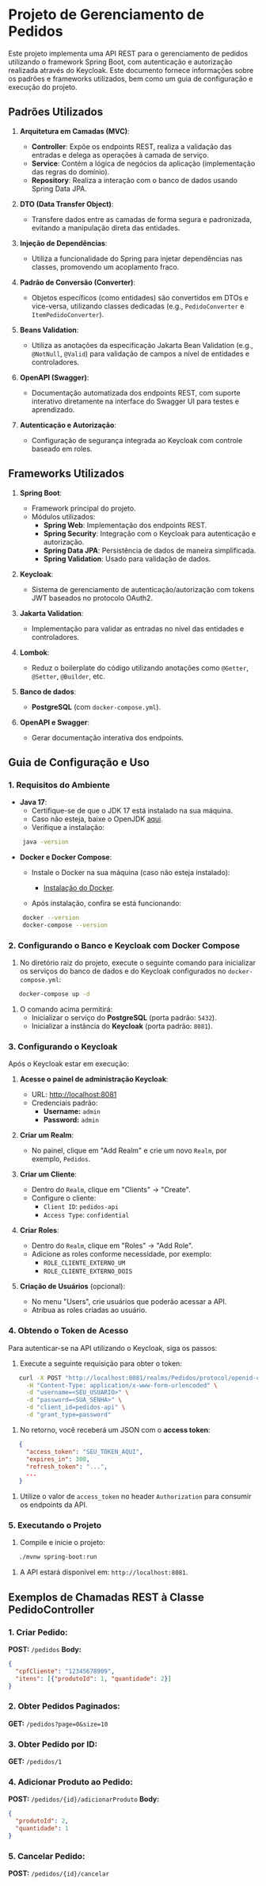# **Projeto de Gerenciamento de Pedidos**
Este projeto implementa uma API REST para o gerenciamento de pedidos utilizando o framework Spring Boot, com autenticação e autorização realizada através do Keycloak. Este documento fornece informações sobre os padrões e frameworks utilizados, bem como um guia de configuração e execução do projeto.
## **Padrões Utilizados**
1. **Arquitetura em Camadas (MVC)**:
    - **Controller**: Expõe os endpoints REST, realiza a validação das entradas e delega as operações à camada de serviço.
    - **Service**: Contém a lógica de negócios da aplicação (implementação das regras do domínio).
    - **Repository**: Realiza a interação com o banco de dados usando Spring Data JPA.

2. **DTO (Data Transfer Object)**:
    - Transfere dados entre as camadas de forma segura e padronizada, evitando a manipulação direta das entidades.

3. **Injeção de Dependências**:
    - Utiliza a funcionalidade do Spring para injetar dependências nas classes, promovendo um acoplamento fraco.

4. **Padrão de Conversão (Converter)**:
    - Objetos específicos (como entidades) são convertidos em DTOs e vice-versa, utilizando classes dedicadas (e.g., `PedidoConverter` e `ItemPedidoConverter`).

5. **Beans Validation**:
    - Utiliza as anotações da especificação Jakarta Bean Validation (e.g., `@NotNull`, `@Valid`) para validação de campos a nível de entidades e controladores.

6. **OpenAPI (Swagger)**:
    - Documentação automatizada dos endpoints REST, com suporte interativo diretamente na interface do Swagger UI para testes e aprendizado.

7. **Autenticação e Autorização**:
    - Configuração de segurança integrada ao Keycloak com controle baseado em roles.

## **Frameworks Utilizados**
1. **Spring Boot**:
    - Framework principal do projeto.
    - Módulos utilizados:
        - **Spring Web**: Implementação dos endpoints REST.
        - **Spring Security**: Integração com o Keycloak para autenticação e autorização.
        - **Spring Data JPA**: Persistência de dados de maneira simplificada.
        - **Spring Validation**: Usado para validação de dados.

2. **Keycloak**:
    - Sistema de gerenciamento de autenticação/autorização com tokens JWT baseados no protocolo OAuth2.

3. **Jakarta Validation**:
    - Implementação para validar as entradas no nível das entidades e controladores.

4. **Lombok**:
    - Reduz o boilerplate do código utilizando anotações como `@Getter`, `@Setter`, `@Builder`, etc.

5. **Banco de dados**:
    - **PostgreSQL** (com `docker-compose.yml`).
    
6. **OpenAPI e Swagger**:
    - Gerar documentação interativa dos endpoints.

## **Guia de Configuração e Uso**
### **1. Requisitos do Ambiente**
- **Java 17**:
    - Certifique-se de que o JDK 17 está instalado na sua máquina.
    - Caso não esteja, baixe o OpenJDK [aqui]().
    - Verifique a instalação:
``` bash
    java -version
```
- **Docker e Docker Compose**:
    - Instale o Docker na sua máquina (caso não esteja instalado):
        - [Instalação do Docker]().

    - Após instalação, confira se está funcionando:
``` bash
    docker --version
    docker-compose --version
```
### **2. Configurando o Banco e Keycloak com Docker Compose**
1. No diretório raiz do projeto, execute o seguinte comando para inicializar os serviços do banco de dados e do Keycloak configurados no `docker-compose.yml`:
``` bash
   docker-compose up -d
```
1. O comando acima permitirá:
    - Inicializar o serviço do **PostgreSQL** (porta padrão: `5432`).
    - Inicializar a instância do **Keycloak** (porta padrão: `8081`).

### **3. Configurando o Keycloak**
Após o Keycloak estar em execução:
1. **Acesse o painel de administração Keycloak**:
    - URL: [http://localhost:8081]()
    - Credenciais padrão:
        - **Username:** `admin`
        - **Password:** `admin`

2. **Criar um Realm**:
    - No painel, clique em "Add Realm" e crie um novo `Realm`, por exemplo, `Pedidos`.

3. **Criar um Cliente**:
    - Dentro do `Realm`, clique em "Clients" → "Create".
    - Configure o cliente:
        - `Client ID`: `pedidos-api`
        - `Access Type`: `confidential`

4. **Criar Roles**:
    - Dentro do `Realm`, clique em "Roles" → "Add Role".
    - Adicione as roles conforme necessidade, por exemplo:
        - `ROLE_CLIENTE_EXTERNO_UM`
        - `ROLE_CLIENTE_EXTERNO_DOIS`

5. **Criação de Usuários** (opcional):
    - No menu "Users", crie usuários que poderão acessar a API.
    - Atribua as roles criadas ao usuário.

### **4. Obtendo o Token de Acesso**
Para autenticar-se na API utilizando o Keycloak, siga os passos:
1. Execute a seguinte requisição para obter o token:
``` bash
   curl -X POST "http://localhost:8081/realms/Pedidos/protocol/openid-connect/token" \
     -H "Content-Type: application/x-www-form-urlencoded" \
     -d "username=<SEU_USUARIO>" \
     -d "password=<SUA_SENHA>" \
     -d "client_id=pedidos-api" \
     -d "grant_type=password"
```
1. No retorno, você receberá um JSON com o **access token**:
``` json
   {
     "access_token": "SEU_TOKEN_AQUI",
     "expires_in": 300,
     "refresh_token": "...",
     ...
   }
```
1. Utilize o valor de `access_token` no header `Authorization` para consumir os endpoints da API.

### **5. Executando o Projeto**
1. Compile e inicie o projeto:
``` bash
   ./mvnw spring-boot:run
```
1. A API estará disponível em: `http://localhost:8081`.

## **Exemplos de Chamadas REST à Classe PedidoController**
### **1. Criar Pedido**:
**POST:** `/pedidos`
**Body:**
``` json
{
  "cpfCliente": "12345678909",
  "itens": [{"produtoId": 1, "quantidade": 2}]
}
```
### **2. Obter Pedidos Paginados**:
**GET:** `/pedidos?page=0&size=10`
### **3. Obter Pedido por ID**:
**GET:** `/pedidos/1`
### **4. Adicionar Produto ao Pedido**:
**POST:** `/pedidos/{id}/adicionarProduto`
**Body:**
``` json
{
  "produtoId": 2,
  "quantidade": 1
}
```
### **5. Cancelar Pedido**:
**POST:** `/pedidos/{id}/cancelar`

